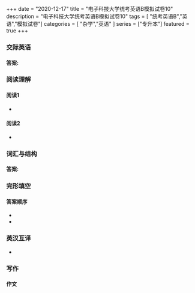 +++
date = "2020-12-17"
title = "电子科技大学统考英语B模拟试卷10"
description = "电子科技大学统考英语B模拟试卷10"
tags = [ "统考英语B","英语","模拟试卷"]
categories = [
    "杂学","英语"
]
series = ["专升本"]
featured = true
+++

### 交际英语
#### 答案:
### 阅读理解
#### 阅读1
> 
* 
#### 阅读2
> 
*
### 词汇与结构
#### 答案:
### 完形填空
> 
#### 答案顺序
* 
* 
### 英汉互译
* 

### 写作 
> 
#### 作文

